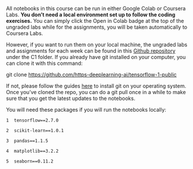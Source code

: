 All notebooks in this course can be run in either Google Colab or Coursera Labs. **You don’t need a local environment set up to follow the coding exercises.** You can simply click the Open in Colab badge at the top of the ungraded labs while for the assignments, you will be taken automatically to Coursera Labs.

However, if you want to run them on your local machine, the ungraded labs and assignments for each week can be found in this [Github repository](https://github.com/https-deeplearning-ai/tensorflow-1-public) under the C1 folder. If you already have git installed on your computer, you can clone it with this command:

git clone https://github.com/https-deeplearning-ai/tensorflow-1-public

If not, please follow the guides [here](https://git-scm.com/book/en/v2/Getting-Started-Installing-Git "https://git-scm.com/book/en/v2/Getting-Started-Installing-Git") to install git on your operating system. Once you’ve cloned the repo, you can do a git pull once in a while to make sure that you get the latest updates to the notebooks.

You will need these packages if you will run the notebooks locally:

	1  tensorflow==2.7.0
	 
	2  scikit-learn==1.0.1
	
	3  pandas==1.1.5
	
	4  matplotlib==3.2.2
	
	5  seaborn==0.11.2









